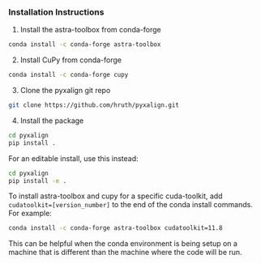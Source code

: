 ### Installation Instructions
1. Install the astra-toolbox from conda-forge
```bash
conda install -c conda-forge astra-toolbox
```
2. Install CuPy from conda-forge
```bash
conda install -c conda-forge cupy
```
3. Clone the pyxalign git repo
```bash
git clone https://github.com/hruth/pyxalign.git
```
4. Install the package
```bash
cd pyxalign
pip install .
```
For an editable install, use this instead:
```bash
cd pyxalign
pip install -e .
```

To install astra-toolbox and cupy for a specific cuda-toolkit, add `cudatoolkit=[version_number]` to the end of the conda install commands. For example:
```bash
conda install -c conda-forge astra-toolbox cudatoolkit=11.8
```
This can be helpful when the conda environment is being setup on a machine that is different than the machine where the code will be run.